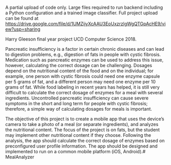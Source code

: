 A partial upload of code only. Large files required to run backend including a Python configuration and a trained image classifier. Full project upload can be found at https://drive.google.com/file/d/1UMZijyXcAAU3EoUxzrzlgWgQTGpAcHE9/view?usp=sharing

Harry Gleeson final year project UCD Computer Science 2018.

Pancreatic insufficiency is a factor in certain chronic diseases and can lead to digestion problems, e.g., digestion of fats in people with cystic fibrosis. Medication such as pancreatic enzymes can be used to address this issue, however, calculating the correct dosage can be challenging. Dosages depend on the nutritional content of the food and on the individual; for example, one person with cystic fibrosis could need one enzyme capsule per 5 grams of fat, and a different person may need one enzyme per 10 grams of fat. While food labeling in recent years has helped, it is still very difficult to calculate the correct dosage of enzymes for a meal with several ingredients. Uncontrolled pancreatic insufficiency can cause severe symptoms in the short and long term for people with cystic fibrosis; therefore, a simple way of calculating dosages for meals is important.

The objective of this project is to create a mobile app that uses the device’s camera to take a photo of a meal (or separate ingredients), and analyzes the nutritional content. The focus of the project is on fats, but the student may implement other nutritional content if they choose. Following the analysis, the app should calculate the correct dosage of enzymes based on preconfigured user profile information. The app should be designed and implemented to run on a common mobile platform (iOS, Android).# MealAnalyzer
